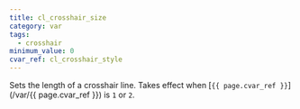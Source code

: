```yaml
---
title: cl_crosshair_size
category: var
tags:
  - crosshair
minimum_value: 0
cvar_ref: cl_crosshair_style
---
```


Sets the length of a crosshair line. Takes effect when [`{{ page.cvar_ref }}`](/var/{{ page.cvar_ref }}) is `1` or `2`.